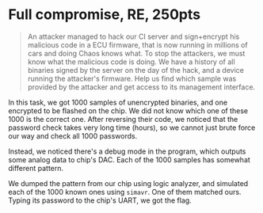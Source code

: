 # Full compromise, RE, 250pts

> An attacker managed to hack our CI server and sign+encrypt his malicious code in a ECU firmware, that is now running in millions of cars and doing Chaos knows what. To stop the attackers, we must know what the malicious code is doing. We have a history of all binaries signed by the server on the day of the hack, and a device running the attacker's firmware. Help us find which sample was provided by the attacker and get access to its management interface.


In this task, we got 1000 samples of unencrypted binaries, and one
encrypted to be flashed on the chip. We did not know which one of
these 1000 is the correct one. After reversing their code, we noticed
that the password check takes very long time (hours), so we cannot
just brute force our way and check all 1000 passwords.

Instead, we noticed there's a debug mode in the program, which
outputs some analog data to chip's DAC. Each of the 1000 samples 
has somewhat different pattern.

We dumped the pattern from our chip using logic analyzer, and
simulated each of the 1000 known ones using `simavr`. One of them
matched ours. Typing its password to the chip's UART, we got the flag.